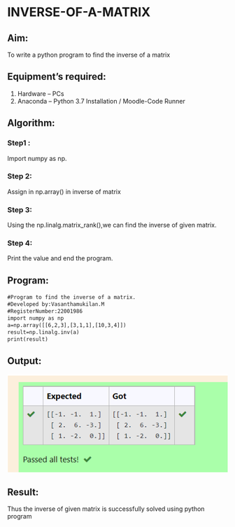 # INVERSE-OF-A-MATRIX
## Aim:
To write a python program to find the inverse of a matrix
## Equipment’s required:
1. 	Hardware – PCs
2. 	Anaconda – Python 3.7 Installation / Moodle-Code Runner
## Algorithm:
### Step1 :
 Import numpy as np.
### Step 2: 
Assign in np.array() in inverse of matrix
### Step 3: 
Using the np.linalg.matrix_rank(),we can find the inverse of given matrix.
### Step 4: 
Print the value and end the program.
## Program:
```
#Program to find the inverse of a matrix.
#Developed by:Vasanthamukilan.M 
#RegisterNumber:22001986
import numpy as np
a=np.array([[6,2,3],[3,1,1],[10,3,4]])
result=np.linalg.inv(a)
print(result)
```
## Output:
!['output'](/Screenshot_20221225_043221.png)
## Result:
Thus the inverse of given matrix is successfully solved using python program

